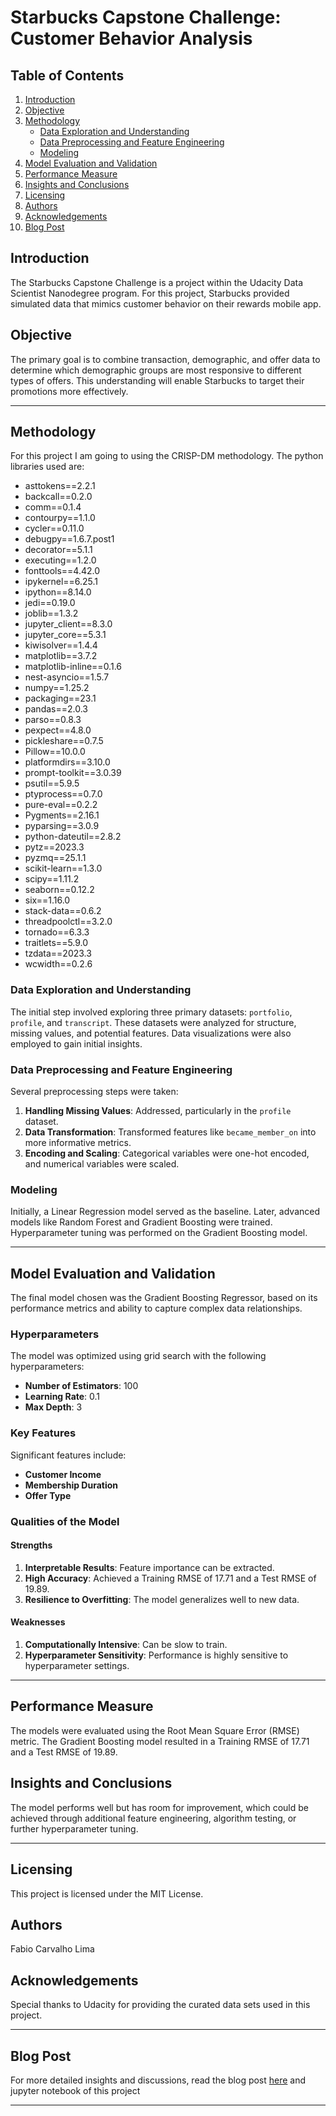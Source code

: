 # Starbucks Capstone Challenge: Customer Behavior Analysis

## Table of Contents
1. [Introduction](#introduction)
2. [Objective](#objective)
3. [Methodology](#methodology)
    - [Data Exploration and Understanding](#data-exploration-and-understanding)
    - [Data Preprocessing and Feature Engineering](#data-preprocessing-and-feature-engineering)
    - [Modeling](#modeling)
4. [Model Evaluation and Validation](#model-evaluation-and-validation)
5. [Performance Measure](#performance-measure)
6. [Insights and Conclusions](#insights-and-conclusions)
7. [Licensing](#licensing)
8. [Authors](#authors)
9. [Acknowledgements](#acknowledgements)
10. [Blog Post](#blog-post)

## Introduction <a name="introduction"></a>

The Starbucks Capstone Challenge is a project within the Udacity Data Scientist Nanodegree program. For this project, Starbucks provided simulated data that mimics customer behavior on their rewards mobile app.

## Objective <a name="objective"></a>

The primary goal is to combine transaction, demographic, and offer data to determine which demographic groups are most responsive to different types of offers. This understanding will enable Starbucks to target their promotions more effectively.

---

## Methodology <a name="methodology"></a>
For this project I am going to using the CRISP-DM methodology. The python libraries used are: 

* asttokens==2.2.1
* backcall==0.2.0
* comm==0.1.4
* contourpy==1.1.0
* cycler==0.11.0
* debugpy==1.6.7.post1
* decorator==5.1.1
* executing==1.2.0
* fonttools==4.42.0
* ipykernel==6.25.1
* ipython==8.14.0
* jedi==0.19.0
* joblib==1.3.2
* jupyter_client==8.3.0
* jupyter_core==5.3.1
* kiwisolver==1.4.4
* matplotlib==3.7.2
* matplotlib-inline==0.1.6
* nest-asyncio==1.5.7
* numpy==1.25.2
* packaging==23.1
* pandas==2.0.3
* parso==0.8.3
* pexpect==4.8.0
* pickleshare==0.7.5
* Pillow==10.0.0
* platformdirs==3.10.0
* prompt-toolkit==3.0.39
* psutil==5.9.5
* ptyprocess==0.7.0
* pure-eval==0.2.2
* Pygments==2.16.1
* pyparsing==3.0.9
* python-dateutil==2.8.2
* pytz==2023.3
* pyzmq==25.1.1
* scikit-learn==1.3.0
* scipy==1.11.2
* seaborn==0.12.2
* six==1.16.0
* stack-data==0.6.2
* threadpoolctl==3.2.0
* tornado==6.3.3
* traitlets==5.9.0
* tzdata==2023.3
* wcwidth==0.2.6

### Data Exploration and Understanding <a name="data-exploration-and-understanding"></a>

The initial step involved exploring three primary datasets: `portfolio`, `profile`, and `transcript`. These datasets were analyzed for structure, missing values, and potential features. Data visualizations were also employed to gain initial insights.

### Data Preprocessing and Feature Engineering <a name="data-preprocessing-and-feature-engineering"></a>

Several preprocessing steps were taken:

1. **Handling Missing Values**: Addressed, particularly in the `profile` dataset.
2. **Data Transformation**: Transformed features like `became_member_on` into more informative metrics.
3. **Encoding and Scaling**: Categorical variables were one-hot encoded, and numerical variables were scaled.

### Modeling <a name="modeling"></a>

Initially, a Linear Regression model served as the baseline. Later, advanced models like Random Forest and Gradient Boosting were trained. Hyperparameter tuning was performed on the Gradient Boosting model.

---

## Model Evaluation and Validation <a name="model-evaluation-and-validation"></a>

The final model chosen was the Gradient Boosting Regressor, based on its performance metrics and ability to capture complex data relationships.

### Hyperparameters

The model was optimized using grid search with the following hyperparameters:

- **Number of Estimators**: 100
- **Learning Rate**: 0.1
- **Max Depth**: 3

### Key Features

Significant features include:

- **Customer Income**
- **Membership Duration**
- **Offer Type**

### Qualities of the Model

#### Strengths

1. **Interpretable Results**: Feature importance can be extracted.
2. **High Accuracy**: Achieved a Training RMSE of 17.71 and a Test RMSE of 19.89.
3. **Resilience to Overfitting**: The model generalizes well to new data.

#### Weaknesses

1. **Computationally Intensive**: Can be slow to train.
2. **Hyperparameter Sensitivity**: Performance is highly sensitive to hyperparameter settings.

---

## Performance Measure <a name="performance-measure"></a>

The models were evaluated using the Root Mean Square Error (RMSE) metric. The Gradient Boosting model resulted in a Training RMSE of 17.71 and a Test RMSE of 19.89.

## Insights and Conclusions <a name="insights-and-conclusions"></a>

The model performs well but has room for improvement, which could be achieved through additional feature engineering, algorithm testing, or further hyperparameter tuning.

---

## Licensing <a name="licensing"></a>

This project is licensed under the MIT License.

## Authors <a name="authors"></a>

Fabio Carvalho Lima

## Acknowledgements <a name="acknowledgements"></a>

Special thanks to Udacity for providing the curated data sets used in this project.

---

## Blog Post <a name="blog-post"></a>

For more detailed insights and discussions, read the blog post [here](https://medium.com/@lima.fisico/unlocking-customer-insights-a-data-science-journey-with-starbucks-214d416c0dcc) and jupyter notebook of this project

---
